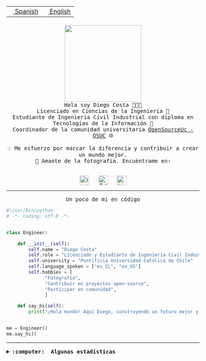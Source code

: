 <table border="0"  align="right">
 <tr><td><a href="README.md"><img src="https://upload.wikimedia.org/wikipedia/commons/thumb/8/89/Bandera_de_Espa%C3%B1a.svg/1200px-Bandera_de_Espa%C3%B1a.svg.png" height="10"> Spanish</a></td>
 <td><a href="README.en.md"><img src="https://upload.wikimedia.org/wikipedia/commons/a/a4/Flag_of_the_United_States.svg" height="10"> English</a></td></tr>
</table><br><br><br>

<p align="center">
  <img src="https://github.com/diegocostares/diegocostares/blob/main/Images/aaa2.gif?raw=true" height="200px" weight="200px">
  <br><samp>
    Hola soy Diego Costa 👨🏻‍💻<br>
    Licenciado en Ciencias de la Ingeniería 🤖<br>
    Estudiante de Ingeniería Civil Industrial con diploma en Tecnologías de la Información 🧠<br>
    Coordinador de la comunidad universitaria <a href="https://github.com/open-source-uc">OpenSourceUc - OSUC</a> 🌐<br>
  <br>
    💡 Me esfuerzo por marcar la diferencia y contribuir a crear un mundo mejor.<br>
    📸 Amante de la fotografía. Encuéntrame en: <br>
  <br></samp>
</p>

<p align="center">
   <a href="https://instagram.com/diegocosta_no" target="blank">
      <img align="center" src="https://cdn.jsdelivr.net/npm/simple-icons@3.0.1/icons/instagram.svg" alt="instagram" height="25px" width="25px" />
      &#8203;
   </a>
   &nbsp; &nbsp; &nbsp;
   <a href="https://t.me/diegocosta_no" target="blank">
      <img align="center" alt="Telegram" width="25px" src="https://icons-for-free.com/iconfiles/png/512/Telegram-1324888767380505522.png" />
      &#8203;
   </a>
   &nbsp; &nbsp; &nbsp;
   <a href="https://www.linkedin.com/in/diegocostar/" target="blank">
      <img align="center" alt="LinkedIn" width="25px" src="https://img.icons8.com/metro/452/linkedin.png" />
      &#8203;
   </a>
</p>

---

<p align="center"><front size="25"><samp>Un poco de mi en código</samp></front></p>

```python
#!/usr/bin/python
# -*- coding: utf-8 -*-


class Engineer:

    def __init__(self):
        self.name = "Diego Costa"
        self.role = "Licenciado y Estudiante de Ingeniería Civil Industrial"
        self.university = "Pontificia Universidad Católica de Chile"
        self.language_spoken = ["es_CL", "en_US"]
        self.hobbies = [
              "Fotografía",
              "Contribuir en proyectos open-source",
              "Participar en comunidad",
              ]

    def say_hi(self):
        print("¡Hola mundo! Aquí Diego, construyendo un futuro mejor y cambiando el mundo.")


me = Engineer()
me.say_hi()
```

---

<details>
  <summary><b><samp>:computer: &nbsp;Algunas estadísticas</samp></b></summary>
  <br/></p>

<!--START_SECTION:waka-->
![Code Time](http://img.shields.io/badge/Code%20Time-1%2C435%20hrs%2059%20mins-blue)

📅 **Soy más productivo los Domingo** 

```text
Lunes                    356 commits         ████░░░░░░░░░░░░░░░░░░░░░   14.25 % 
Martes                   316 commits         ███░░░░░░░░░░░░░░░░░░░░░░   12.65 % 
Miércoles                460 commits         █████░░░░░░░░░░░░░░░░░░░░   18.41 % 
Jueves                   445 commits         ████░░░░░░░░░░░░░░░░░░░░░   17.81 % 
Viernes                  185 commits         ██░░░░░░░░░░░░░░░░░░░░░░░   07.40 % 
Sábado                   252 commits         ███░░░░░░░░░░░░░░░░░░░░░░   10.08 % 
Domingo                  485 commits         █████░░░░░░░░░░░░░░░░░░░░   19.41 % 
```


📊 **Esta semana me dediqué a** 

```text
🐱‍💻 Proyectos: 
buk-webapp               23 hrs 20 mins      ██████████████████████░░░   87.98 % 
BetpracticeSpider        1 hr 40 mins        ██░░░░░░░░░░░░░░░░░░░░░░░   06.33 % 
BDD_UC                   1 hr 16 mins        █░░░░░░░░░░░░░░░░░░░░░░░░   04.79 % 
stable-diffusion-webui   13 mins             ░░░░░░░░░░░░░░░░░░░░░░░░░   00.84 % 
Unknown Project          0 secs              ░░░░░░░░░░░░░░░░░░░░░░░░░   00.04 % 
```


 Last Updated on 21/01/2024 20:03:07 UTC
<!--END_SECTION:waka-->

<p align="center"> <img src="https://github-readme-stats.vercel.app/api?username=diegocostares&show_icons=true&theme=ayu-mirage" alt="abhisheknaiidu" /></p>

</details>
